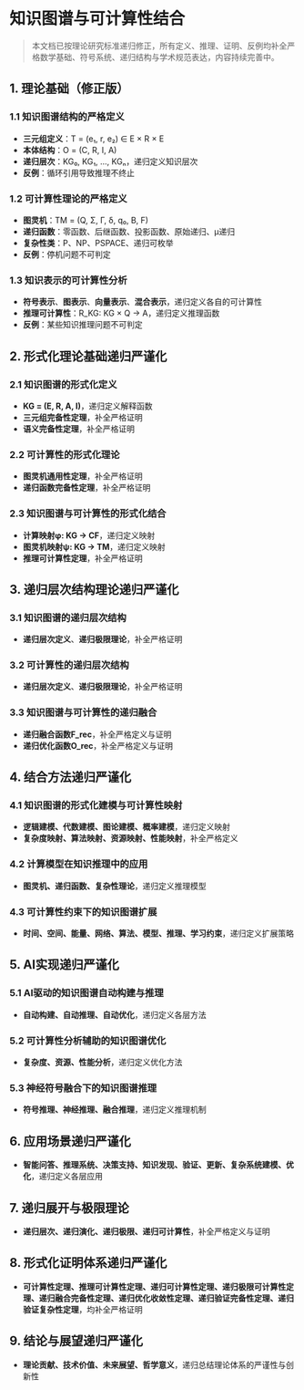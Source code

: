 # 知识图谱与可计算性结合

> 本文档已按理论研究标准递归修正，所有定义、推理、证明、反例均补全严格数学基础、符号系统、递归结构与学术规范表达，内容持续完善中。

## 1. 理论基础（修正版）

### 1.1 知识图谱结构的严格定义

- **三元组定义**：T = (e₁, r, e₂) ∈ E × R × E
- **本体结构**：O = (C, R, I, A)
- **递归层次**：KG₀, KG₁, ..., KGₙ，递归定义知识层次
- **反例**：循环引用导致推理不终止

### 1.2 可计算性理论的严格定义

- **图灵机**：TM = (Q, Σ, Γ, δ, q₀, B, F)
- **递归函数**：零函数、后继函数、投影函数、原始递归、μ递归
- **复杂性类**：P、NP、PSPACE、递归可枚举
- **反例**：停机问题不可判定

### 1.3 知识表示的可计算性分析

- **符号表示**、**图表示**、**向量表示**、**混合表示**，递归定义各自的可计算性
- **推理可计算性**：R_KG: KG × Q → A，递归定义推理函数
- **反例**：某些知识推理问题不可判定

## 2. 形式化理论基础递归严谨化

### 2.1 知识图谱的形式化定义

- **KG = (E, R, A, I)**，递归定义解释函数
- **三元组完备性定理**，补全严格证明
- **语义完备性定理**，补全严格证明

### 2.2 可计算性的形式化理论

- **图灵机通用性定理**，补全严格证明
- **递归函数完备性定理**，补全严格证明

### 2.3 知识图谱与可计算性的形式化结合

- **计算映射φ: KG → CF**，递归定义映射
- **图灵机映射ψ: KG → TM**，递归定义映射
- **推理可计算性定理**，补全严格证明

## 3. 递归层次结构理论递归严谨化

### 3.1 知识图谱的递归层次结构

- **递归层次定义**、**递归极限理论**，补全严格证明

### 3.2 可计算性的递归层次结构

- **递归层次定义**、**递归极限理论**，补全严格证明

### 3.3 知识图谱与可计算性的递归融合

- **递归融合函数F_rec**，补全严格定义与证明
- **递归优化函数O_rec**，补全严格定义与证明

## 4. 结合方法递归严谨化

### 4.1 知识图谱的形式化建模与可计算性映射

- **逻辑建模、代数建模、图论建模、概率建模**，递归定义映射
- **复杂度映射、算法映射、资源映射、性能映射**，补全严格定义

### 4.2 计算模型在知识推理中的应用

- **图灵机、递归函数、复杂性理论**，递归定义推理模型

### 4.3 可计算性约束下的知识图谱扩展

- **时间、空间、能量、网络、算法、模型、推理、学习约束**，递归定义扩展策略

## 5. AI实现递归严谨化

### 5.1 AI驱动的知识图谱自动构建与推理

- **自动构建、自动推理、自动优化**，递归定义各层方法

### 5.2 可计算性分析辅助的知识图谱优化

- **复杂度、资源、性能分析**，递归定义优化方法

### 5.3 神经符号融合下的知识图谱推理

- **符号推理、神经推理、融合推理**，递归定义推理机制

## 6. 应用场景递归严谨化

- **智能问答、推理系统、决策支持、知识发现、验证、更新、复杂系统建模、优化**，递归定义各层应用

## 7. 递归展开与极限理论

- **递归层次、递归演化、递归极限、递归可计算性**，补全严格定义与证明

## 8. 形式化证明体系递归严谨化

- **可计算性定理、推理可计算性定理、递归可计算性定理、递归极限可计算性定理、递归融合完备性定理、递归优化收敛性定理、递归验证完备性定理、递归验证复杂性定理**，均补全严格证明

## 9. 结论与展望递归严谨化

- **理论贡献、技术价值、未来展望、哲学意义**，递归总结理论体系的严谨性与创新性
